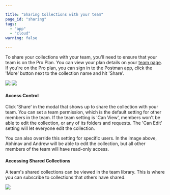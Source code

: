 ```yaml
---

title: "Sharing Collections with your team"
page_id: "sharing"
tags: 
  - "app"
  - "cloud"
warning: false

---
```


To share your collections with your team, you'll need to ensure that your team is on the Pro Plan. You can view your plan details on your [team page][0]. If you're on the Pro plan, you can sign in to the Postman app, click the 'More' button next to the collection name and hit 'Share'.

[![](https://www.postman.com/img/v1/docs/thumbs/share-menu-option.png)][1]
[![](https://www.postman.com/img/v1/docs/thumbs/share-modal-new.png)][2]

#### Access Control

Click 'Share' in the modal that shows up to share the collection with your team. You can set a team permission, which is the default setting for other members in the team. If the team setting is 'Can View', members won't be able to edit the collection, or any of its folders and requests. The 'Can Edit' setting will let everyone edit the collection.

You can also override this setting for specific users. In the image above, Abhinav and Andrew will be able to edit the collection, but all other members of the team will have read-only access.

#### Accessing Shared Collections

A team's shared collections can be viewed in the team library. This is where you can subscribe to collections that others have shared.

[![](https://www.postman.com/img/v1/docs/sharing_1.png)][3]


[0]: https://app.getpostman.com/dashboard/team-plans
[1]: https://www.postman.com/img/v1/docs/source/share-menu-option.png
[2]: https://www.postman.com/img/v1/docs/source/share-modal-new.png
[3]: https://www.postman.com/img/v1/docs/sharing_1.png
